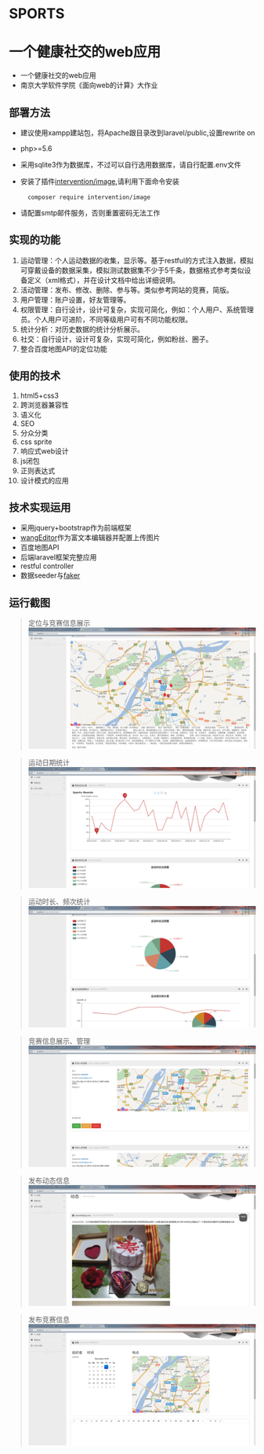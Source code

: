 # SPORTS
一个健康社交的web应用
=======
* 一个健康社交的web应用
* 南京大学软件学院《面向web的计算》大作业

## 部署方法

* 建议使用xampp建站包，将Apache跟目录改到laravel/public,设置rewrite on
* php>=5.6
* 采用sqlite3作为数据库，不过可以自行选用数据库，请自行配置.env文件
* 安装了插件[intervention/image](http://image.intervention.io/),请利用下面命令安装
    
        composer require intervention/image
* 请配置smtp邮件服务，否则重置密码无法工作

## 实现的功能

1. 运动管理：个人运动数据的收集，显示等。基于restful的方式注入数据，模拟可穿戴设备的数据采集，模拟测试数据集不少于5千条，数据格式参考类似设备定义（xml格式），并在设计文档中给出详细说明。
2. 活动管理：发布、修改、删除、参与等。类似参考网站的竞赛，简版。
3. 用户管理：账户设置，好友管理等。
4. 权限管理：自行设计，设计可复杂，实现可简化，例如：个人用户、系统管理员。个人用户可进阶，不同等级用户可有不同功能权限。
5. 统计分析：对历史数据的统计分析展示。
6. 社交：自行设计，设计可复杂，实现可简化，例如粉丝、圈子。
7. 整合百度地图API的定位功能

## 使用的技术

1.	html5+css3
2.	跨浏览器兼容性
3.	语义化
4.	SEO 
5.	分众分类
6.	css sprite
7.	响应式web设计
8.	js闭包
9.	正则表达式 
10.	设计模式的应用

## 技术实现运用

- 采用jquery+bootstrap作为前端框架
- [wangEditor](https://github.com/wangfupeng1988/wangEditor)作为富文本编辑器并配置上传图片
- 百度地图API
- 后端laravel框架完整应用
- restful controller
- 数据seeder与[faker](https://github.com/fzaninotto/Faker)

## 运行截图

>定位与竞赛信息展示</br>
![](img/1.png)

>运动日期统计</br>
![](img/2.png)

>运动时长、频次统计</br>
![](img/3.png)

>竞赛信息展示、管理</br>
![](img/4.png)

>发布动态信息</br>
![](img/6.png)

>发布竞赛信息</br>
![](img/7.png)



